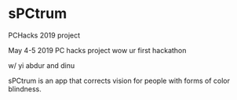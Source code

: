 # sPCtrum
PCHacks 2019 project

May 4-5 2019 PC hacks project
wow ur first hackathon

w/ yi abdur and dinu

sPCtrum is an app that corrects vision for people with forms of color blindness.

